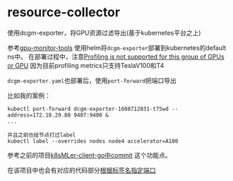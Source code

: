 # resource-collector
使用dcgm-exporter，将GPU资源过滤导出(基于kubernetes平台之上)


参考[gpu-monitor-tools](https://github.com/NVIDIA/gpu-monitoring-tools#quickstart-on-kubernetes)
使用helm将`dcgm-exporter`部署到kubernetes的default ns中。
在部署过程中，注意[Profiling is not supported for this group of GPUs or GPU](https://github.com/NVIDIA/gpu-monitoring-tools/issues/119#issuecomment-722885536)
因为目前profiling metrics只支持TeslaV100和T4

`dcgm-exporter.yaml`也部署后，使用`port-forward`把端口导出

比如我的案例：
```
kubectl port-forward dcgm-exporter-1608712831-t75wd --address=172.18.29.80 9407:9400 &
...

并且之前也给节点打过label
kubectl label --overrides nodes node4 accelerator=A100
```

参考之前的项目[k8sMLer-client-go中commit](https://github.com/ReyRen/k8sMLer-client-go/commit/751c5605fad2cbfc30fc0da95787e441ee5f95de)
这个功能点。

在该项目中也会有对应的代码部分[根据标签名指定端口](https://github.com/ReyRen/resource-collector/blob/288be2c289c88a377711a35bc598e76767041612/common.go#L45)
